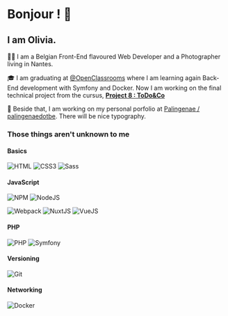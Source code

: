 # Bonjour ! 👋

## I am Olivia.

:woman_technologist: I am a Belgian Front-End flavoured Web Developer and a Photographer living in Nantes.

🎓 I am graduating at [@OpenClassrooms](https://github.com/OpenClassrooms) where I am learning again Back-End development with Symfony and Docker. Now I am working on the final technical project from the cursus, [**Project 8 : ToDo&Co**](https://github.com/Palingenae/OC-P8-Todo-Co)

🔭 Beside that, I am working on my personal porfolio at [Palingenae / palingenaedotbe](https://github.com/Palingenae/palingenaedotbe). There will be nice typography.


### Those things aren't unknown to me
#### Basics
![HTML](https://img.shields.io/badge/-HTML5-E34F26?style=flat-square&logo=html5&logoColor=white)
![CSS3](https://img.shields.io/badge/-CSS3-1572B6?style=flat-square&logo=css3&logoColor=white)
![Sass](https://img.shields.io/badge/-Sass-CC6699?style=flat-square&logo=sass&logoColor=white)

#### JavaScript
![NPM](https://img.shields.io/badge/-NPM-CB3837?style=flat-square&logo=npm&logoColor=white)
![NodeJS](https://img.shields.io/badge/-Nodejs-43853d?style=flat-square&logo=Node.js&logoColor=white)

![Webpack](https://img.shields.io/badge/-Webpack-8DD6F9?style=flat-square&logo=webpack&logoColor=white)
![NuxtJS](https://img.shields.io/badge/-Nuxtjs-00C58E?style=flat-square&logo=nuxt.js&logoColor=white)
![VueJS](https://img.shields.io/badge/-Vuejs-4FC08D?style=flat-square&logo=vue.js&logoColor=white)

#### PHP
![PHP](https://img.shields.io/badge/-PHP-777BB4?style=flat-square&logo=symfony&logoColor=white)
![Symfony](https://img.shields.io/badge/-Symfony-000000?style=flat-square&logo=symfony&logoColor=white)

#### Versioning
![Git](https://img.shields.io/badge/-Git-F05032?style=flat-square&logo=git&logoColor=white)

#### Networking
![Docker](https://img.shields.io/badge/-Docker-46a2f1?style=flat-square&logo=docker&logoColor=white)
